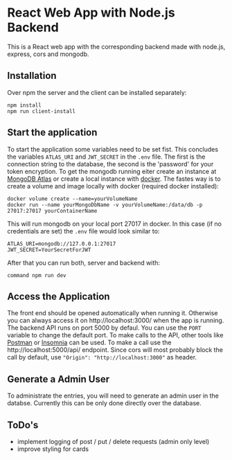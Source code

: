 # React Web App with Node.js Backend

This is a React web app with the corresponding backend made with node.js, express, cors and mongodb.

## Installation

Over npm the server and the client can be installed separately:

```
npm install
npm run client-install
```

## Start the application

To start the application some variables need to be set fist. This concludes the variables `ATLAS_URI` and `JWT_SECRET` in the `.env` file. The first is the connection string to the database, the second is the 'password' for your token encryption. To get the mongodb running eiter create an instance at [MongoDB Atlas](https://www.mongodb.com/cloud/atlas) or create a local instance with [docker](https://hub.docker.com/_/mongo). The fastes way is to create a volume and image locally with docker (required docker installed):

```
docker volume create --name=yourVolumeName
docker run --name yourMongoDbName -v yourVolumeName:/data/db -p 27017:27017 yourContainerName
```

This will run mongodb on your local port 27017 in docker. In this case (if no credentials are set) the `.env` file would look similar to:

```
ATLAS_URI=mongodb://127.0.0.1:27017
JWT_SECRET=YourSecretForJWT
```

After that you can run both, server and backend with:

```
command npm run dev
```

## Access the Application

The front end should be opened automatically when running it. Otherwise you can always access it on http://localhost:3000/ when the app is running. The backend API runs on port 5000 by defaul. You can use the `PORT` variable to change the default port. To make calls to the API, other tools like [Postman](https://www.postman.com/) or [Insomnia](https://insomnia.rest/) can be used. To make a call use the http://localhost:5000/api/ endpoint. Since cors will most probably block the call by default, use `"Origin": "http://localhost:3000"` as header.

## Generate a Admin User

To administrate the entries, you will need to generate an admin user in the databse. Currently this can be only done directly over the database.

## ToDo's

- implement logging of post / put / delete requests (admin only level)
- improve styling for cards

